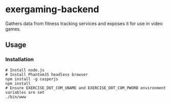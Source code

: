 # exergaming-backend

Gathers data from fitness tracking services and exposes it for use in video games.

## Usage

### Installation
```
# Install node.js
# Install PhantomJS headless browser
npm install -g casperjs
npm install
# Ensure EXERCISE_DOT_COM_UNAME and EXERCISE_DOT_COM_PWORD environment variables are set
./bin/www
```
